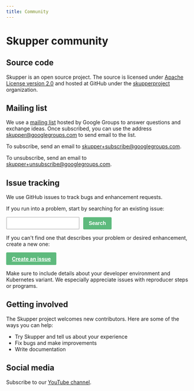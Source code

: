 ```yaml
---
title: Community
---
```


# Skupper community

<style>

form input {
    font-size: inherit;
    padding: 0.5em;
    border: 2px solid rgba(0, 0, 0, 0.2);
    border-radius: 0.2em;
    margin-right: 0.4em;
}

form button {
    font-size: inherit;
    font-weight: 700;
    padding: 0.6em 1.1em;
    color: white;
    background-color: hsl(140, 40%, 55%);
    border: none;
    border-radius: 0.2em;
    cursor: pointer;
}

a.button {
    display: inline-block;
    font-weight: 700;
    padding: 0.6em 1.1em;
    color: white;
    background-color: hsl(140, 40%, 55%);
    border-radius: 0.2em;
    cursor: pointer;
}

</style>

## Source code

Skupper is an open source project.  The source is licensed under
[Apache License version
2.0](https://www.apache.org/licenses/LICENSE-2.0) and hosted at GitHub
under the [skupperproject](https://github.com/skupperproject)
organization.

## Mailing list

We use a [mailing
list](https://groups.google.com/forum/#!forum/skupper) hosted by
Google Groups to answer questions and exchange ideas.  Once subscribed, you can use the address <a
href="mailto:skupper@googlegroups.com">skupper@googlegroups.com</a> to
send email to the list.

To subscribe, send an email to <a
href="mailto:skupper+subscribe@googlegroups.com">skupper+subscribe@googlegroups.com</a>.

To unsubscribe, send an email to <a
href="mailto:skupper+unsubscribe@googlegroups.com">skupper+unsubscribe@googlegroups.com</a>.

## Issue tracking

We use GitHub issues to track bugs and enhancement requests.

If you run into a problem, start by searching for an existing issue:

<form method="get" action="https://github.com/skupperproject/skupper/issues">
  <input name="q" type="text"/>
  <button type="submit">Search</button>
</form>

If you can't find one that describes your problem or desired
enhancement, create a new one:

<a class="button" href="https://github.com/skupperproject/skupper/issues/new">Create an issue</a>

Make sure to include details about your developer environment and
Kubernetes variant.  We especially appreciate issues with reproducer
steps or programs.

## Getting involved

The Skupper project welcomes new contributors.  Here are some of the
ways you can help:

 - Try Skupper and tell us about your experience
 - Fix bugs and make improvements
 - Write documentation

<!-- ## Wiki -->
<!-- https://github.com/skupperproject/skupper/wiki -->

## Social media

Subscribe to our [YouTube
channel](https://www.youtube.com/channel/UCQxHN2Qq8koCatcmKCJ4OEA).
